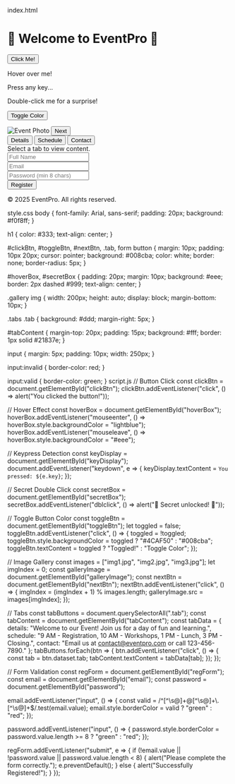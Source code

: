 index.html
<!DOCTYPE html>
<html lang="en">
<head>
  <meta charset="UTF-8" />
  <meta name="viewport" content="width=device-width, initial-scale=1.0" />
  <title>Event Management</title>
  <link rel="stylesheet" href="style.css" />
</head>
<body>
  <h1>🎉 Welcome to EventPro 🎉</h1>

  <!-- Event Button -->
  <button id="clickBtn">Click Me!</button>

  <!-- Hover Box -->
  <div id="hoverBox">Hover over me!</div>

  <!-- Keypress Display -->
  <p id="keyDisplay">Press any key...</p>

  <!-- Secret Box -->
  <div id="secretBox">Double-click me for a surprise!</div>

  <!-- Interactive Button -->
  <button id="toggleBtn">Toggle Color</button>

  <!-- Image Gallery -->
  <div class="gallery">
    <img id="galleryImage" src="img1.jpg" alt="Event Photo" />
    <button id="nextBtn">Next</button>
  </div>

  <!-- Tabs -->
  <div class="tabs">
    <button class="tab" data-tab="details">Details</button>
    <button class="tab" data-tab="schedule">Schedule</button>
    <button class="tab" data-tab="contact">Contact</button>
  </div>
  <div id="tabContent">Select a tab to view content.</div>

  <!-- Registration Form -->
  <form id="regForm">
    <input type="text" id="name" placeholder="Full Name" required /><br/>
    <input type="email" id="email" placeholder="Email" required /><br/>
    <input type="password" id="password" placeholder="Password (min 8 chars)" required /><br/>
    <button type="submit">Register</button>
  </form>

  <!-- Footer Section -->
  <footer>
    <p>&copy; 2025 EventPro. All rights reserved.</p>
  </footer>

  <script src="script.js"></script>
</body>
</html>
style.css
body {
    font-family: Arial, sans-serif;
    padding: 20px;
    background: #f0f8ff;
  }
  
  h1 {
    color: #333;
    text-align: center;
  }
  
  #clickBtn, #toggleBtn, #nextBtn, .tab, form button {
    margin: 10px;
    padding: 10px 20px;
    cursor: pointer;
    background: #008cba;
    color: white;
    border: none;
    border-radius: 5px;
  }
  
  #hoverBox, #secretBox {
    padding: 20px;
    margin: 10px;
    background: #eee;
    border: 2px dashed #999;
    text-align: center;
  }
  
  .gallery img {
    width: 200px;
    height: auto;
    display: block;
    margin-bottom: 10px;
  }
  
  .tabs .tab {
    background: #ddd;
    margin-right: 5px;
  }
  
  #tabContent {
    margin-top: 20px;
    padding: 15px;
    background: #fff;
    border: 1px solid #21837e;
  }
  
  input {
    margin: 5px;
    padding: 10px;
    width: 250px;
  }
  
  input:invalid {
    border-color: red;
  }
  
  input:valid {
    border-color: green;
  }
  script.js
  // Button Click
const clickBtn = document.getElementById("clickBtn");
clickBtn.addEventListener("click", () => alert("You clicked the button!"));

// Hover Effect
const hoverBox = document.getElementById("hoverBox");
hoverBox.addEventListener("mouseenter", () => hoverBox.style.backgroundColor = "lightblue");
hoverBox.addEventListener("mouseleave", () => hoverBox.style.backgroundColor = "#eee");

// Keypress Detection
const keyDisplay = document.getElementById("keyDisplay");
document.addEventListener("keydown", e => {
  keyDisplay.textContent = `You pressed: ${e.key}`;
});

// Secret Double Click
const secretBox = document.getElementById("secretBox");
secretBox.addEventListener("dblclick", () => alert("🎉 Secret unlocked! 🎉"));

// Toggle Button Color
const toggleBtn = document.getElementById("toggleBtn");
let toggled = false;
toggleBtn.addEventListener("click", () => {
  toggled = !toggled;
  toggleBtn.style.backgroundColor = toggled ? "#4CAF50" : "#008cba";
  toggleBtn.textContent = toggled ? "Toggled!" : "Toggle Color";
});

// Image Gallery
const images = ["img1.jpg", "img2.jpg", "img3.jpg"];
let imgIndex = 0;
const galleryImage = document.getElementById("galleryImage");
const nextBtn = document.getElementById("nextBtn");
nextBtn.addEventListener("click", () => {
  imgIndex = (imgIndex + 1) % images.length;
  galleryImage.src = images[imgIndex];
});

// Tabs
const tabButtons = document.querySelectorAll(".tab");
const tabContent = document.getElementById("tabContent");
const tabData = {
  details: "Welcome to our Event! Join us for a day of fun and learning.",
  schedule: "9 AM - Registration, 10 AM - Workshops, 1 PM - Lunch, 3 PM - Closing.",
  contact: "Email us at contact@eventpro.com or call 123-456-7890."
};
tabButtons.forEach(btn => {
  btn.addEventListener("click", () => {
    const tab = btn.dataset.tab;
    tabContent.textContent = tabData[tab];
  });
});

// Form Validation
const regForm = document.getElementById("regForm");
const email = document.getElementById("email");
const password = document.getElementById("password");

email.addEventListener("input", () => {
  const valid = /^[^\\s@]+@[^\\s@]+\\.[^\\s@]+$/.test(email.value);
  email.style.borderColor = valid ? "green" : "red";
});

password.addEventListener("input", () => {
  password.style.borderColor = password.value.length >= 8 ? "green" : "red";
});

regForm.addEventListener("submit", e => {
  if (!email.value || !password.value || password.value.length < 8) {
    alert("Please complete the form correctly.");
    e.preventDefault();
  } else {
    alert("Successfully Registered!");
  }
});
